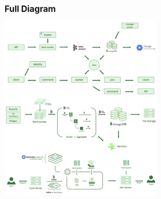 

# Full Diagram





<img src="https://raw.githubusercontent.com/Goboolean/.github/main/asset/diagram/full-architecture.png" alt="full-diagram" > 




<img src="https://raw.githubusercontent.com/Goboolean/.github/main/asset/diagram/fetch-system.png" alt="fetch-system" > 




<img src="https://raw.githubusercontent.com/Goboolean/.github/main/asset/diagram/core-system.png" alt="core-system" > 